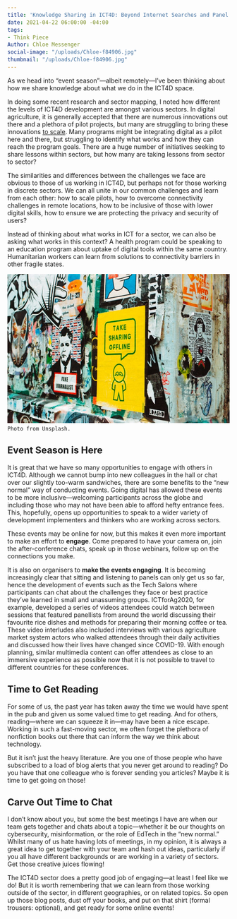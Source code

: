 ```yaml
---
title: 'Knowledge Sharing in ICT4D: Beyond Internet Searches and Panel Events'
date: 2021-04-22 06:00:00 -04:00
tags:
- Think Piece
Author: Chloe Messenger
social-image: "/uploads/Chloe-f84906.jpg"
thumbnail: "/uploads/Chloe-f84906.jpg"
---
```


As we head into “event season”—albeit remotely—I’ve been thinking about how we share knowledge about what we do in the ICT4D space.

In doing some recent research and sector mapping, I noted how different the levels of ICT4D development are amongst various sectors. In digital agriculture, it is generally accepted that there are numerous innovations out there and a plethora of pilot projects, but many are struggling to bring these innovations [to scale](https://www.cta.int/en/digitalisation-agriculture-africa). Many programs might be integrating digital as a pilot here and there, but struggling to identify what works and how they can reach the program goals. There are a huge number of initiatives seeking to share lessons within sectors, but how many are taking lessons from sector to sector?

<!--more-->

The similarities and differences between the challenges we face are obvious to those of us working in ICT4D, but perhaps not for those working in discrete sectors. We can all unite in our common challenges and learn from each other: how to scale pilots, how to overcome connectivity challenges in remote locations, how to be inclusive of those with lower digital skills, how to ensure we are protecting the privacy and security of users?

Instead of thinking about what works in ICT for a sector, we can also be asking what works in this context? A health program could be speaking to an education program about uptake of digital tools within the same country. Humanitarian workers can learn from solutions to connectivity barriers in other fragile states.

![Chloe-f84906.jpg](/uploads/Chloe-f84906.jpg)`Photo from Unsplash.`

## Event Season is Here

It is great that we have so many opportunities to engage with others in ICT4D. Although we cannot bump into new colleagues in the hall or chat over our slightly too-warm sandwiches, there are some benefits to the “new normal” way of conducting events. Going digital has allowed these events to be more inclusive—welcoming participants across the globe and including those who may not have been able to afford hefty entrance fees. This, hopefully, opens up opportunities to speak to a wider variety of development implementers and thinkers who are working across sectors.

These events may be online for now, but this makes it even more important to make an effort to **engage**. Come prepared to have your camera on, join the after-conference chats, speak up in those webinars, follow up on the connections you make.

It is also on organisers to **make the events engaging**. It is becoming increasingly clear that sitting and listening to panels can only get us so far, hence the development of events such as the Tech Salons where participants can chat about the challenges they face or best practice they’ve learned in small and unassuming groups. ICTforAg2020, for example, developed a series of videos attendees could watch between sessions that featured panellists from around the world discussing their favourite rice dishes and methods for preparing their morning coffee or tea. These video interludes also included interviews with various agriculture market system actors who walked attendees through their daily activities and discussed how their lives have changed since COVID-19. With enough planning, similar multimedia content can offer attendees as close to an immersive experience as possible now that it is not possible to travel to different countries for these conferences.

## Time to Get Reading

For some of us, the past year has taken away the time we would have spent in the pub and given us some valued time to get reading. And for others, reading—where we can squeeze it in—may have been a nice escape. Working in such a fast-moving sector, we often forget the plethora of nonfiction books out there that can inform the way we think about technology.

But it isn’t just the heavy literature. Are you one of those people who have subscribed to a load of blog alerts that you never get around to reading? Do you have that one colleague who is forever sending you articles? Maybe it is time to get going on those!

## Carve Out Time to Chat

I don’t know about you, but some the best meetings I have are when our team gets together and chats about a topic—whether it be our thoughts on cybersecurity, misinformation, or the role of EdTech in the “new normal.” Whilst many of us hate having lots of meetings, in my opinion, it is always a great idea to get together with your team and hash out ideas, particularly if you all have different backgrounds or are working in a variety of sectors. Get those creative juices flowing!

The ICT4D sector does a pretty good job of engaging—at least I feel like we do! But it is worth remembering that we can learn from those working outside of the sector, in different geographies, or on related topics. So open up those blog posts, dust off your books, and put on that shirt (formal trousers: optional), and get ready for some online events!